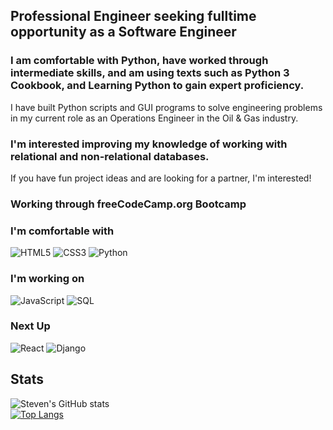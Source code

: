 ## Professional Engineer seeking fulltime opportunity as a Software Engineer

### I am comfortable with Python, have worked through intermediate skills, and am using texts such as Python 3 Cookbook, and Learning Python to gain expert proficiency.
I have built Python scripts and GUI programs to solve engineering problems in my current role as an Operations Engineer in the Oil & Gas industry.

### I'm interested improving my knowledge of working with relational and non-relational databases.
 If you have fun project ideas and are looking for a partner, I'm interested!
 
### Working through freeCodeCamp.org Bootcamp
 
### I'm comfortable with

![HTML5](https://img.shields.io/badge/-HTML-black?style=plastic&logo=html5)
![CSS3](https://img.shields.io/badge/-CSS-black?style=plastic&logo=css3)
![Python](https://img.shields.io/badge/-Python-black?style=plastic&logo=python)

### I'm working on
![JavaScript](https://img.shields.io/badge/-JavaScript-black?style=plastic&logo=javascript)
![SQL](https://img.shields.io/badge/-SQL-black?style=plastic&logo=postgresql)

### Next Up
![React](https://img.shields.io/badge/-React-black?style=plastic&logo=react)
![Django](https://img.shields.io/badge/-Django-black?style=plastic&logo=django)

## Stats
![Steven's GitHub stats](https://github-readme-stats.vercel.app/api?username=sstonaker&show_icons=true&theme=dark)
<br />
[![Top Langs](https://github-readme-stats.vercel.app/api/top-langs/?username=sstonaker&theme=dark&layout=compact)](https://github.com/sstonaker/github-readme-stats)
